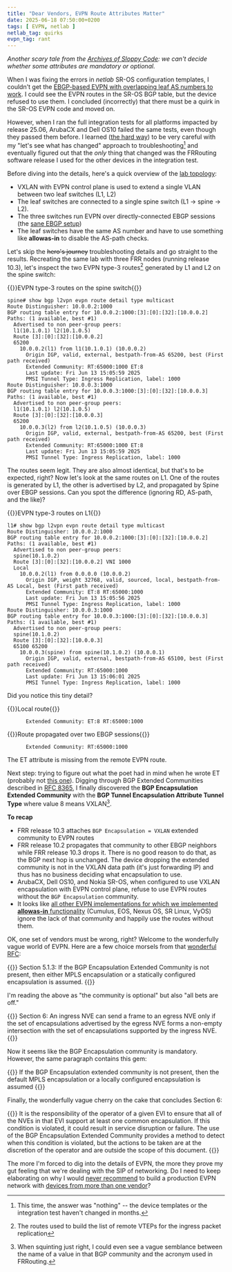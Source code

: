 ```yaml
---
title: "Dear Vendors, EVPN Route Attributes Matter"
date: 2025-06-18 07:50:00+0200
tags: [ EVPN, netlab ]
netlab_tag: quirks
evpn_tag: rant
---
```

_Another scary tale from the [Archives of Sloppy Code](/tag/netlab#quirks): we can't decide whether some attributes are mandatory or optional._

When I was fixing the errors in _netlab_ SR-OS configuration templates, I couldn't get the [EBGP-based EVPN with overlapping leaf AS numbers to work](https://github.com/ipspace/netlab/blob/24325f608d123102fa90096ee66f21a796bdb7c0/tests/integration/evpn/13-vxlan-ebgp-allowas.yml). I could see the EVPN routes in the SR-OS BGP table, but the device refused to use them. I concluded  (incorrectly) that there must be a quirk in the SR-OS EVPN code and moved on.
<!--more-->
However, when I ran the full integration tests for all platforms impacted by release 25.06, ArubaCX and Dell OS10 failed the same tests, even though they passed them before. I learned ([the hard way](/2025/06/linux-bridge-stuck-ports/)) to be very careful with my "let's see what has changed" approach to troubleshooting[^NT] and eventually figured out that the *only* thing that changed was the FRRouting software release I used for the other devices in the integration test.

[^NT]: This time, the answer was "nothing" -- the device templates or the integration test haven't changed in months.

Before diving into the details, here's a quick overview of the [lab topology](https://github.com/ipspace/netlab/blob/24325f608d123102fa90096ee66f21a796bdb7c0/tests/integration/evpn/13-vxlan-ebgp-allowas.yml):

* VXLAN with EVPN control plane is used to extend a single VLAN between two leaf switches (L1, L2)
* The leaf switches are connected to a single spine switch (L1 → spine → L2).
* The three switches run EVPN over directly-connected EBGP sessions (the [sane EBGP setup](https://www.ipspace.net/Data_Center_BGP/BGP_in_EVPN-Based_Data_Center_Fabrics))
* The leaf switches have the same AS number and have to use something like **allowas-in** to disable the AS-path checks.

Let's skip the ~~hero's journey~~ troubleshooting details and go straight to the results. Recreating the same lab with three FRR nodes (running release 10.3), let's inspect the two EVPN type-3 routes[^ET3] generated by L1 and L2 on the spine switch:

[^ET3]: The routes used to build the list of remote VTEPs for the ingress packet replication

{{<cc>}}EVPN type-3 routes on the spine switch{{</cc>}}
```
spine# show bgp l2vpn evpn route detail type multicast
Route Distinguisher: 10.0.0.2:1000
BGP routing table entry for 10.0.0.2:1000:[3]:[0]:[32]:[10.0.0.2]
Paths: (1 available, best #1)
  Advertised to non peer-group peers:
  l1(10.1.0.1) l2(10.1.0.5)
  Route [3]:[0]:[32]:[10.0.0.2]
  65200
    10.0.0.2(l1) from l1(10.1.0.1) (10.0.0.2)
      Origin IGP, valid, external, bestpath-from-AS 65200, best (First path received)
      Extended Community: RT:65000:1000 ET:8
      Last update: Fri Jun 13 15:05:59 2025
      PMSI Tunnel Type: Ingress Replication, label: 1000
Route Distinguisher: 10.0.0.3:1000
BGP routing table entry for 10.0.0.3:1000:[3]:[0]:[32]:[10.0.0.3]
Paths: (1 available, best #1)
  Advertised to non peer-group peers:
  l1(10.1.0.1) l2(10.1.0.5)
  Route [3]:[0]:[32]:[10.0.0.3]
  65200
    10.0.0.3(l2) from l2(10.1.0.5) (10.0.0.3)
      Origin IGP, valid, external, bestpath-from-AS 65200, best (First path received)
      Extended Community: RT:65000:1000 ET:8
      Last update: Fri Jun 13 15:05:59 2025
      PMSI Tunnel Type: Ingress Replication, label: 1000
```

The routes seem legit. They are also almost identical, but that's to be expected, right? Now let's look at the same routes on L1. One of the routes is generated by L1, the other is advertised by L2, and propagated by Spine over EBGP sessions. Can you spot the difference (ignoring RD, AS-path, and the like)?

{{<cc>}}EVPN type-3 routes on L1{{</cc>}}
```
l1# show bgp l2vpn evpn route detail type multicast
Route Distinguisher: 10.0.0.2:1000
BGP routing table entry for 10.0.0.2:1000:[3]:[0]:[32]:[10.0.0.2]
Paths: (1 available, best #1)
  Advertised to non peer-group peers:
  spine(10.1.0.2)
  Route [3]:[0]:[32]:[10.0.0.2] VNI 1000
  Local
    10.0.0.2(l1) from 0.0.0.0 (10.0.0.2)
      Origin IGP, weight 32768, valid, sourced, local, bestpath-from-AS Local, best (First path received)
      Extended Community: ET:8 RT:65000:1000
      Last update: Fri Jun 13 15:05:56 2025
      PMSI Tunnel Type: Ingress Replication, label: 1000
Route Distinguisher: 10.0.0.3:1000
BGP routing table entry for 10.0.0.3:1000:[3]:[0]:[32]:[10.0.0.3]
Paths: (1 available, best #1)
  Advertised to non peer-group peers:
  spine(10.1.0.2)
  Route [3]:[0]:[32]:[10.0.0.3]
  65100 65200
    10.0.0.3(spine) from spine(10.1.0.2) (10.0.0.1)
      Origin IGP, valid, external, bestpath-from-AS 65100, best (First path received)
      Extended Community: RT:65000:1000
      Last update: Fri Jun 13 15:06:01 2025
      PMSI Tunnel Type: Ingress Replication, label: 1000
```

Did you notice this tiny detail?

{{<cc>}}Local route{{</cc>}}
```
      Extended Community: ET:8 RT:65000:1000
```

{{<cc>}}Route propagated over two EBGP sessions{{</cc>}}
```
      Extended Community: RT:65000:1000
```

The ET attribute is missing from the remote EVPN route.

Next step: trying to figure out what the poet had in mind when he wrote ET (probably not [this one](https://en.wikipedia.org/wiki/E.T._the_Extra-Terrestrial)). Digging through BGP Extended Communities described in [RFC 8365](https://datatracker.ietf.org/doc/html/rfc8365), I finally discovered the **BGP Encapsulation Extended Community** with the **BGP Tunnel Encapsulation Attribute Tunnel Type** where value 8 means VXLAN[^SJR].

[^SJR]: When squinting just right, I could even see a vague semblance between the name of a value in that BGP community and the acronym used in FRRouting.

**To recap**

* FRR release 10.3 attaches `BGP Encapsulation = VXLAN` extended community to EVPN routes
* FRR release 10.2 propagates that community to other EBGP neighbors while FRR release 10.3 drops it. There is no good reason to do that, as the BGP next hop is unchanged. The device dropping the extended community is not in the VXLAN data path (it's just forwarding IP) and thus has no business deciding what encapsulation to use.
* ArubaCX, Dell OS10, and Nokia SR-OS, when configured to use VXLAN encapsulation with EVPN control plane, refuse to use EVPN routes without the `BGP Encapsulation` community.
* It looks like [all other EVPN implementations for which we implemented **allowas-in** functionality](https://release.netlab.tools/_html/coverage.evpn) (Cumulus, EOS, Nexus OS, SR Linux, VyOS) ignore the lack of that community and happily use the routes without them.

OK, one set of vendors must be wrong, right? Welcome to the wonderfully vague world of EVPN. Here are a few choice morsels from that [wonderful RFC](https://datatracker.ietf.org/doc/html/rfc8365):

{{<long-quote>}}
Section 5.1.3: If the BGP Encapsulation Extended Community is not present, then either MPLS encapsulation or a statically configured encapsulation is assumed.
{{</long-quote>}}

I'm reading the above as "the community is optional" but also "all bets are off."

{{<long-quote>}}
Section 6: An ingress NVE can send a frame to an egress NVE only if the set of encapsulations advertised by the egress NVE forms a non-empty intersection with the set of encapsulations supported by the ingress NVE.
{{</long-quote>}}

Now it seems like the BGP Encapsulation community is mandatory. However, the same paragraph contains this gem:

{{<long-quote>}}
If the BGP Encapsulation extended community is not present, then the default MPLS encapsulation or a locally configured encapsulation is assumed
{{</long-quote>}}

Finally, the wonderfully vague cherry on the cake that concludes Section 6:

{{<long-quote>}}
It is the responsibility of the operator of a given EVI to ensure that all of the NVEs in that EVI support at least one common encapsulation. If this condition is violated, it could result in service disruption or failure. The use of the BGP Encapsulation Extended Community provides a method to detect when this condition is violated, but the actions to be taken are at the discretion of the operator and are outside the scope of this document.
{{</long-quote>}}

The more I'm forced to dig into the details of EVPN, the more they prove my gut feeling that we're dealing with the SIP of networking. Do I need to keep elaborating on why I would [never recommend](/2024/03/multivendor-evpn-revisited/) to build a production EVPN network with [devices from more than one vendor](https://blog.ipspace.net/2023/04/multi-vendor-evpn-fabric/)?